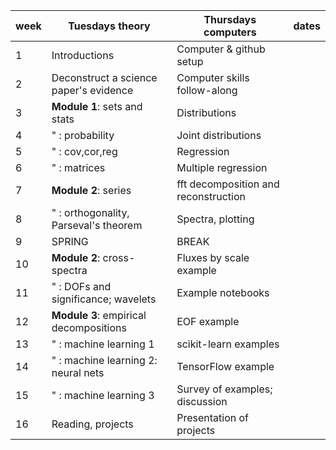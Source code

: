 week | Tuesdays theory | Thursdays computers | dates
-----|----------|-----------|------
1 | Introductions      |Computer & github setup      |
2 | Deconstruct a science paper's evidence | Computer skills follow-along | 
3 | **Module 1**: sets and stats | Distributions                | 
4 | " : probability|Joint distributions        |  
5 | " : cov,cor,reg| Regression                | 
6 | " : matrices   | Multiple regression        | 
7 | **Module 2**: series | fft decomposition and reconstruction  | 
8 | " : orthogonality, Parseval's theorem| Spectra, plotting   | 
9 | SPRING | BREAK | 
10| **Module 2**: cross-spectra | Fluxes by scale example
11| " : DOFs and significance; wavelets   | Example notebooks    
12| **Module 3**: empirical decompositions | EOF example 
13| " : machine learning 1  | scikit-learn examples
14| " : machine learning 2: neural nets  | TensorFlow example
15| " : machine learning 3 | Survey of examples; discussion 
16| Reading, projects | Presentation of projects | 
